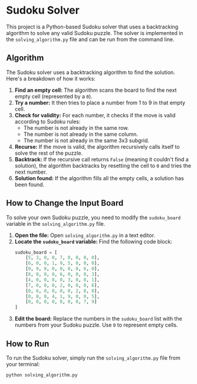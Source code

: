 # Sudoku Solver

This project is a Python-based Sudoku solver that uses a backtracking algorithm to solve any valid Sudoku puzzle. The solver is implemented in the `solving_algorithm.py` file and can be run from the command line.

## Algorithm

The Sudoku solver uses a backtracking algorithm to find the solution. Here's a breakdown of how it works:

1.  **Find an empty cell:** The algorithm scans the board to find the next empty cell (represented by a `0`).
2.  **Try a number:** It then tries to place a number from 1 to 9 in that empty cell.
3.  **Check for validity:** For each number, it checks if the move is valid according to Sudoku rules:
    *   The number is not already in the same row.
    *   The number is not already in the same column.
    *   The number is not already in the same 3x3 subgrid.
4.  **Recurse:** If the move is valid, the algorithm recursively calls itself to solve the rest of the puzzle.
5.  **Backtrack:** If the recursive call returns `False` (meaning it couldn't find a solution), the algorithm backtracks by resetting the cell to `0` and tries the next number.
6.  **Solution found:** If the algorithm fills all the empty cells, a solution has been found.

## How to Change the Input Board

To solve your own Sudoku puzzle, you need to modify the `sudoku_board` variable in the `solving_algorithm.py` file.

1.  **Open the file:** Open `solving_algorithm.py` in a text editor.
2.  **Locate the `sudoku_board` variable:** Find the following code block:
    ```python
    sudoku_board = [
        [5, 3, 0, 0, 7, 0, 0, 0, 0],
        [6, 0, 0, 1, 9, 5, 0, 0, 0],
        [0, 9, 8, 0, 0, 0, 0, 6, 0],
        [8, 0, 0, 0, 6, 0, 0, 0, 3],
        [4, 0, 0, 8, 0, 3, 0, 0, 1],
        [7, 0, 0, 0, 2, 0, 0, 0, 6],
        [0, 6, 0, 0, 0, 0, 2, 8, 0],
        [0, 0, 0, 4, 1, 9, 0, 0, 5],
        [0, 0, 0, 0, 8, 0, 0, 7, 9]
    ]
    ```
3.  **Edit the board:** Replace the numbers in the `sudoku_board` list with the numbers from your Sudoku puzzle. Use `0` to represent empty cells.

## How to Run

To run the Sudoku solver, simply run the `solving_algorithm.py` file from your terminal:

```bash
python solving_algorithm.py
```

